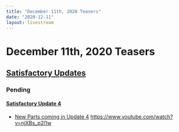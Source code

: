 ```yaml
---
title: "December 11th, 2020 Teasers"
date: "2020-12-11"
layout: livestream
---
```

# December 11th, 2020 Teasers

## [Satisfactory Updates](./topics/satisfactory-updates.md)

### Pending

#### [Satisfactory Update 4](./topics/satisfactory-updates/pending/satisfactory-update-4.md)
* [New Parts coming in Update 4](./transcriptions/yt-njXBs_p2l1w.md) https://www.youtube.com/watch?v=njXBs_p2l1w
